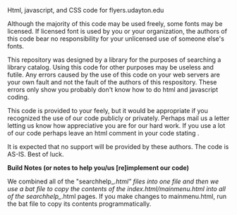 Html, javascript, and CSS code for flyers.udayton.edu

Although the majority of this code may be used freely, some fonts may be licensed. If licensed font is used by you or your organization, the authors of this code bear no responsibility for your unlicensed use of someone else's fonts.

This repository was designed by a library for the purposes of searching a library catalog. Using this code for other purposes may be useless and futile. Any errors caused by the use of this code on your web servers are your own fault and not the fault of the authors of this respository. These errors only show you probably don't know how to do html and javascript coding. 

This code is provided to your feely, but it would be appropriate if you recognized the use of our code publicly or privately. Perhaps mail us a letter letting us know how appreciative you are for our hard work. If you use a lot of our code perhaps leave an html comment in your code stating <!--thanks to flyers.udayton.edu for use of their awesome code -->.

It is expected that no support will be provided by these authors. The code is AS-IS. Best of luck.

<b>Build Notes (or notes to help you/us [re]implement our code)</b>

We combined all of the "searchhelp_*.html" files into one file and then we use a bat file to copy the contents of the index.html/mainmenu.html into all of the searchhelp_*.html pages. If you make changes to mainmenu.html, run the bat file to copy its contents programmatically.